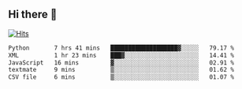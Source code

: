 ## Hi there 👋

<!--
**alihaqberdi/alihaqberdi** is a ✨ _special_ ✨ repository because its `README.md` (this file) appears on your GitHub profile.

Here are some ideas to get you started:

- 🔭 I’m currently working on ...
- 🌱 I’m currently learning ...
- 👯 I’m looking to collaborate on ...
- 🤔 I’m looking for help with ...
- 💬 Ask me about ...
- 📫 How to reach me: ...
- 😄 Pronouns: ...
- ⚡ Fun fact: ...
-->

[![Hits](https://hits.sh/github.com/alihaqberdi.svg)](https://hits.sh/github.com/alihaqberdi/)

<!--START_SECTION:waka-->

```txt
Python       7 hrs 41 mins   ███████████████████▓░░░░░   79.17 %
XML          1 hr 23 mins    ███▓░░░░░░░░░░░░░░░░░░░░░   14.41 %
JavaScript   16 mins         ▓░░░░░░░░░░░░░░░░░░░░░░░░   02.91 %
textmate     9 mins          ▒░░░░░░░░░░░░░░░░░░░░░░░░   01.62 %
CSV file     6 mins          ▒░░░░░░░░░░░░░░░░░░░░░░░░   01.07 %
```

<!--END_SECTION:waka-->

